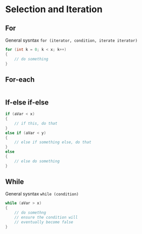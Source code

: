 # Selection and Iteration

## For

General sysntax `for (iterator, condition, iterate iterator)`

~~~java
for (int k = 0; k < x; k++)
{
    // do something
}
~~~

## For-each

~~~java

~~~

## If-else if-else

~~~java
if (aVar < x)
{
    // if this, do that
}
else if (aVar < y)
{
    // else if something else, do that
}
else
{
    // else do something 
}
~~~

## While

General sysntax `while (condition)`

~~~java
while (aVar > x)
{
    // do somethng
    // ensure the condition will
    // eventually become false
}
~~~
